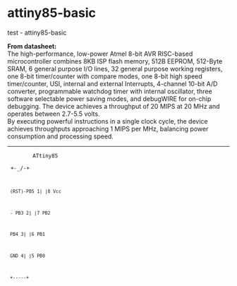 # attiny85-basic
test - attiny85-basic

<b>From datasheet: </b><br />
The high-performance, low-power Atmel 8-bit AVR RISC-based microcontroller combines 8KB ISP flash memory, 512B EEPROM, 512-Byte SRAM, 
6 general purpose I/O lines, 32 general purpose working registers, one 8-bit timer/counter with compare modes, 
one 8-bit high speed timer/counter, USI, internal and external Interrupts, 4-channel 10-bit A/D converter, 
programmable watchdog timer with internal oscillator, three software selectable power saving modes, 
and debugWIRE for on-chip debugging. The device achieves a throughput of 20 MIPS at 20 MHz and operates between 2.7-5.5 volts.<br />
By executing powerful instructions in a single clock cycle, the device achieves throughputs approaching 1 MIPS per MHz, 
balancing power consumption and processing speed.<br />
<hr />
<code>        ATtiny85</code><br />

<code>               +-\_/-+<br />

<code>   (RST)-PB5  1|     |8  Vcc</code><br />

<code>       - PB3  2|     |7  PB2</code><br /> 

<code>         PB4  3|     |6  PB1</code><br />       

<code>         GND  4|     |5  PB0</code><br />         

<code>               +-----+</code><br />
              


